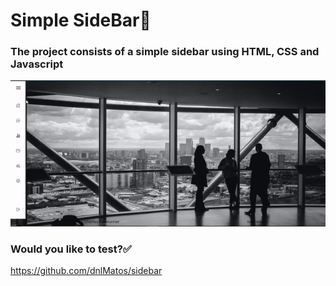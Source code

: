 # Simple SideBar:punch:

### The project consists of a simple sidebar using HTML, CSS and Javascript

![SideBar](https://github.com/dnlMatos/sidebar/blob/main/ezgif.com-gif-maker.gif)


### Would you like to test?:white_check_mark:
https://github.com/dnlMatos/sidebar
